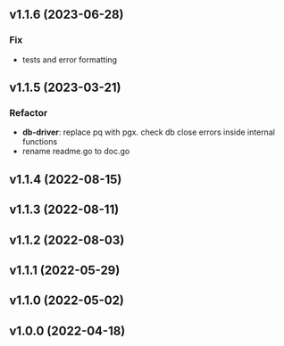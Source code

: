 ## v1.1.6 (2023-06-28)

### Fix

- tests and error formatting

## v1.1.5 (2023-03-21)

### Refactor

- **db-driver**: replace pq with pgx. check db close errors inside internal functions
- rename readme.go to doc.go

## v1.1.4 (2022-08-15)

## v1.1.3 (2022-08-11)

## v1.1.2 (2022-08-03)

## v1.1.1 (2022-05-29)

## v1.1.0 (2022-05-02)

## v1.0.0 (2022-04-18)
